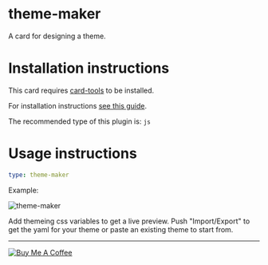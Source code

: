 theme-maker
===========

A card for designing a theme.


# Installation instructions

This card requires [card-tools](https://github.com/thomasloven/lovelace-card-tools) to be installed.

For installation instructions [see this guide](https://github.com/thomasloven/hass-config/wiki/Lovelace-Plugins).

The recommended type of this plugin is: `js`


# Usage instructions

```yaml
type: theme-maker
```

Example:

![theme-maker](https://user-images.githubusercontent.com/1299821/55755442-48b13500-5a4f-11e9-9c26-b1e0b8b88f85.png)

Add themeing css variables to get a live preview.
Push "Import/Export" to get the yaml for your theme or paste an existing theme to start from.

---
<a href="https://www.buymeacoffee.com/uqD6KHCdJ" target="_blank"><img src="https://www.buymeacoffee.com/assets/img/custom_images/white_img.png" alt="Buy Me A Coffee" style="height: auto !important;width: auto !important;" ></a>
